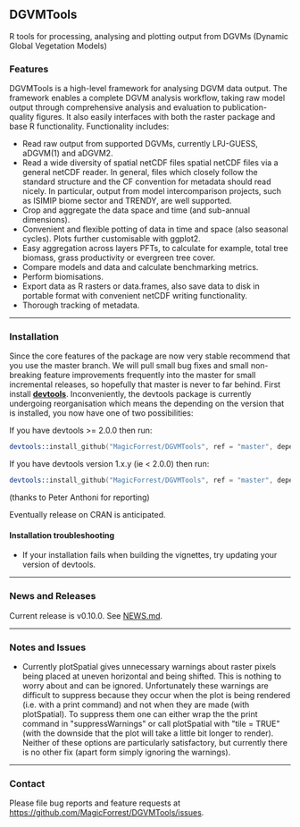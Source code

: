 ## **DGVMTools**

R tools for processing, analysing and plotting output from DGVMs (Dynamic Global Vegetation Models)


### Features

DGVMTools is a high-level framework for analysing DGVM data output.  The framework enables a complete DGVM analysis workflow, taking raw model output through comprehensive analysis and evaluation to publication-quality figures.  It also easily interfaces with both the raster package and base R functionality. Functionality includes:

* Read raw output from supported DGVMs, currently LPJ-GUESS, aDGVM(1) and aDGVM2.
* Read a wide diversity of spatial netCDF files spatial netCDF files via a general netCDF reader. In general, files which closely follow the standard structure and the CF convention for metadata should read nicely.  In particular, output from model intercomparison projects, such as ISIMIP biome sector and TRENDY, are well supported.
* Crop and aggregate the data space and time (and sub-annual dimensions).
* Convenient and flexible potting of data in time and space (also seasonal cycles).  Plots further customisable with ggplot2.
* Easy aggregation across layers PFTs, to calculate for example, total tree biomass, grass productivity or evergreen tree cover.
* Compare models and data and calculate benchmarking metrics.
* Perform biomisations.
* Export data as R rasters or data.frames, also save data to disk in portable format with convenient netCDF writing functionality.
* Thorough tracking of metadata.

---

### Installation

Since the core features of the package are now very stable recommend that you use the master branch.  We will pull small bug fixes and small non-breaking feature improvements frequently into the master for small incremental releases, so hopefully that master is never to far behind. First install **[devtools](https://cran.r-project.org/package=devtools)**. Inconveniently, the devtools package is currently undergoing reorganisation which means the depending on the version that is installed, you now have one of two possibilities:


If you have devtools >= 2.0.0 then run:

```S
devtools::install_github("MagicForrest/DGVMTools", ref = "master", dependencies = TRUE, build_opts = c("--no-resave-data", "--no-manual"), build_vignettes = TRUE, force=T)
```

If you have devtools version 1.x.y (ie < 2.0.0) then run:

```S
devtools::install_github("MagicForrest/DGVMTools", ref = "master", dependencies = TRUE, build_vignettes = TRUE)
```

(thanks to Peter Anthoni for reporting)

Eventually release on CRAN is anticipated.


#### Installation troubleshooting

* If your installation fails when building the vignettes, try updating your version of devtools.

--- 

### News and Releases

Current release is v0.10.0.  See [NEWS.md](NEWS.md).

---

### Notes and Issues

* Currently plotSpatial gives unnecessary warnings about raster pixels being placed at uneven horizontal and being shifted.  This is nothing to worry about and can be ignored.  Unfortunately these warnings are difficult to suppress because they occur when the plot is being rendered (i.e. with a print command) and not when they are made (with plotSpatial).  To suppress them one can either wrap the the print command in "suppressWarnings" or call plotSpatial with "tile = TRUE" (with the downside that the plot will take a little bit longer to render).  Neither of these options are particularly satisfactory, but currently there is no other fix (apart form simply ignoring the warnings).  

---

### Contact

Please file bug reports and feature requests at https://github.com/MagicForrest/DGVMTools/issues.

